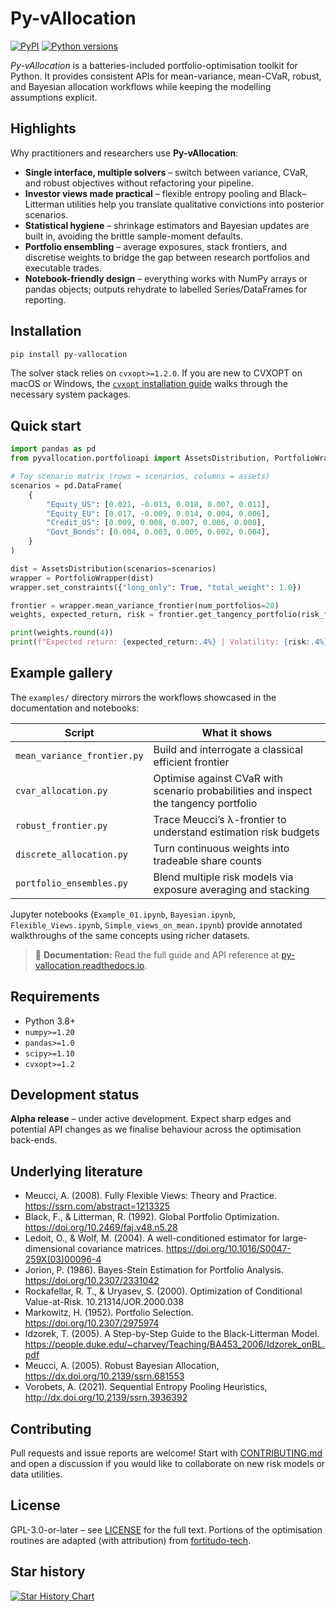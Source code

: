 # Py-vAllocation

[![PyPI](https://img.shields.io/pypi/v/py-vallocation.svg)](https://pypi.org/project/py-vallocation/)
[![Python versions](https://img.shields.io/pypi/pyversions/py-vallocation.svg)](https://pypi.org/project/py-vallocation/)

_Py-vAllocation_ is a batteries-included portfolio-optimisation toolkit for
Python. It provides consistent APIs for mean-variance, mean-CVaR, robust, and
Bayesian allocation workflows while keeping the modelling assumptions explicit.

## Highlights

Why practitioners and researchers use **Py-vAllocation**:

- **Single interface, multiple solvers** – switch between variance, CVaR, and
  robust objectives without refactoring your pipeline.
- **Investor views made practical** – flexible entropy pooling and
  Black–Litterman utilities help you translate qualitative convictions into
  posterior scenarios.
- **Statistical hygiene** – shrinkage estimators and Bayesian updates are built
  in, avoiding the brittle sample-moment defaults.
- **Portfolio ensembling** – average exposures, stack frontiers, and discretise
  weights to bridge the gap between research portfolios and executable trades.
- **Notebook-friendly design** – everything works with NumPy arrays or pandas
  objects; outputs rehydrate to labelled Series/DataFrames for reporting.

## Installation

```bash
pip install py-vallocation
```

The solver stack relies on `cvxopt>=1.2.0`. If you are new to CVXOPT on macOS or
Windows, the [`cvxopt` installation guide](https://cvxopt.org/install/) walks
through the necessary system packages.

## Quick start

```python
import pandas as pd
from pyvallocation.portfolioapi import AssetsDistribution, PortfolioWrapper

# Toy scenario matrix (rows = scenarios, columns = assets)
scenarios = pd.DataFrame(
    {
        "Equity_US": [0.021, -0.013, 0.018, 0.007, 0.011],
        "Equity_EU": [0.017, -0.009, 0.014, 0.004, 0.006],
        "Credit_US": [0.009, 0.008, 0.007, 0.006, 0.008],
        "Govt_Bonds": [0.004, 0.003, 0.005, 0.002, 0.004],
    }
)

dist = AssetsDistribution(scenarios=scenarios)
wrapper = PortfolioWrapper(dist)
wrapper.set_constraints({"long_only": True, "total_weight": 1.0})

frontier = wrapper.mean_variance_frontier(num_portfolios=20)
weights, expected_return, risk = frontier.get_tangency_portfolio(risk_free_rate=0.001)

print(weights.round(4))
print(f"Expected return: {expected_return:.4%} | Volatility: {risk:.4%}")
```

## Example gallery

The `examples/` directory mirrors the workflows showcased in the documentation
and notebooks:

| Script | What it shows |
| ------ | ------------- |
| `mean_variance_frontier.py` | Build and interrogate a classical efficient frontier |
| `cvar_allocation.py` | Optimise against CVaR with scenario probabilities and inspect the tangency portfolio |
| `robust_frontier.py` | Trace Meucci’s λ-frontier to understand estimation risk budgets |
| `discrete_allocation.py` | Turn continuous weights into tradeable share counts |
| `portfolio_ensembles.py` | Blend multiple risk models via exposure averaging and stacking |

Jupyter notebooks (`Example_01.ipynb`, `Bayesian.ipynb`, `Flexible_Views.ipynb`,
`Simple_views_on_mean.ipynb`) provide annotated walkthroughs of the same
concepts using richer datasets.

> 📘 **Documentation:** Read the full guide and API reference at
> [py-vallocation.readthedocs.io](https://py-vallocation.readthedocs.io/).

## Requirements

- Python 3.8+
- `numpy>=1.20`
- `pandas>=1.0`
- `scipy>=1.10`
- `cvxopt>=1.2`

## Development status

**Alpha release** – under active development. Expect sharp edges and potential
API changes as we finalise behaviour across the optimisation back-ends.

## Underlying literature

- Meucci, A. (2008). Fully Flexible Views: Theory and Practice. https://ssrn.com/abstract=1213325
- Black, F., & Litterman, R. (1992). Global Portfolio Optimization. https://doi.org/10.2469/faj.v48.n5.28
- Ledoit, O., & Wolf, M. (2004). A well-conditioned estimator for large-dimensional covariance matrices. https://doi.org/10.1016/S0047-259X(03)00096-4
- Jorion, P. (1986). Bayes-Stein Estimation for Portfolio Analysis. https://doi.org/10.2307/2331042
- Rockafellar, R. T., & Uryasev, S. (2000). Optimization of Conditional Value-at-Risk. 10.21314/JOR.2000.038
- Markowitz, H. (1952). Portfolio Selection. https://doi.org/10.2307/2975974
- Idzorek, T. (2005). A Step-by-Step Guide to the Black-Litterman Model. https://people.duke.edu/~charvey/Teaching/BA453_2006/Idzorek_onBL.pdf
- Meucci, A. (2005). Robust Bayesian Allocation, https://dx.doi.org/10.2139/ssrn.681553
- Vorobets, A. (2021). Sequential Entropy Pooling Heuristics, http://dx.doi.org/10.2139/ssrn.3936392

## Contributing

Pull requests and issue reports are welcome! Start with
[CONTRIBUTING.md](CONTRIBUTING.md) and open a discussion if you would like to
collaborate on new risk models or data utilities.

## License

GPL-3.0-or-later – see [LICENSE](LICENSE) for the full text. Portions of the
optimisation routines are adapted (with attribution) from
[fortitudo-tech](https://github.com/fortitudo-tech/fortitudo.tech).

## Star history

[![Star History Chart](https://api.star-history.com/svg?repos=enexqnt/Py-vAllocation&type=Date)](https://www.star-history.com/#enexqnt/Py-vAllocation&Date)
